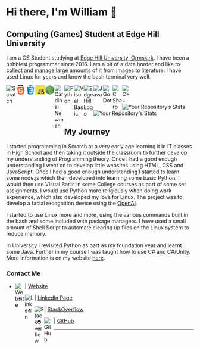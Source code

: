 Hi there, I'm William 👋
======

## Computing (Games) Student at Edge Hill University

I am a CS Student studying at [Edge Hill University, Ormskirk](https://www.edgehill.ac.uk/).
I have been a hobbiest programmer since 2016. I am a bit of a data horder and like to collect and manage large amounts of it from images to literature. I have used Linux for years and know the bash terminal very well.

<img align="left" alt="Scratch" width="26px" src="https://test.scratch-wiki.info/w/images/f/f9/Scratch_Cat.png" />
<img align="left" alt="HTML5" width="26px" src="https://raw.githubusercontent.com/github/explore/80688e429a7d4ef2fca1e82350fe8e3517d3494d/topics/html/html.png" />
<img align="left" alt="CSS3" width="26px" src="https://raw.githubusercontent.com/github/explore/80688e429a7d4ef2fca1e82350fe8e3517d3494d/topics/css/css.png" />
<img align="left" alt="JavaScript" width="26px" src="https://raw.githubusercontent.com/github/explore/80688e429a7d4ef2fca1e82350fe8e3517d3494d/topics/javascript/javascript.png" />
<img align="left" alt="Node.js" width="26px" src="https://raw.githubusercontent.com/github/explore/80688e429a7d4ef2fca1e82350fe8e3517d3494d/topics/nodejs/nodejs.png" />
<img align="left" alt="Cardinal Newman" width="26px" src="https://www.cardinalnewman.ac.uk/wp-content/themes/cncollege/images/logo-2.jpg" />
<img align="left" alt="Python" width="26px" src="https://cdn3.iconfinder.com/data/icons/logos-and-brands-adobe/512/267_Python-512.png" />
<img align="left" alt="Visual Basic" width="26px" src="https://upload.wikimedia.org/wikipedia/commons/thumb/4/40/VB.NET_Logo.svg/1200px-VB.NET_Logo.svg.png" />
<img align="left" alt="Edge Hill Logo" width="26px" src="https://dentonarnold-ehu.netlify.app/images/ehu-logo.png"/>
<img align="left" alt="Java" width="26px" src="https://img.icons8.com/color/452/java-coffee-cup-logo--v1.png" />
<img align="left" alt="GoDot" width="26px" src="https://upload.wikimedia.org/wikipedia/commons/6/6a/Godot_icon.svg" />
<img align="left" alt="C Sharp" width="26px" src="https://cdn.worldvectorlogo.com/logos/c--4.svg" />
<img align="left" alt="C++" width="26px" src="https://user-images.githubusercontent.com/42747200/46140125-da084900-c26d-11e8-8ea7-c45ae6306309.png" />
<br> 
<br>

![Your Repository’s Stats](https://github-readme-stats.vercel.app/api?username=WilliamGeo&show_icons=true)
![Your Repository's Stats](https://github-readme-stats.vercel.app/api/top-langs/?username=WilliamGeo&theme=blue-green)

## My Journey
I started programming in Scratch at a very early age learning it in IT classes in High School and then taking it outside the classroom to further develop my understanding of Programming theory. Once I had a good enough understanding I went on to develop little websites using HTML, CSS and JavaScript. Once I had a good enough understanding I started to learn some node.js which then developed into learning some basic Python. I would then use Visual Basic in some College courses as part of some set assignments. I would use Python more religiously when doing work experience, which also developed my love for Linux. The project was to develop a facial recognition device using the [OpenAI](https://github.com/opencv/opencv).  

I started to use Linux more and more, using the various commands built in the bash and some included with package managers. I have used a small amount of Shell Script to automate clearing up files on the Linux system to reduce memory.  

In University I revisited Python as part as my foundation year and learnt some Java. Further in my course I was taught how to use C# and C#/Unity. More information is on my website [here]().

### Contact Me

* <img align="left" alt="Website" width="26px" src="https://raw.githubusercontent.com/FortAwesome/Font-Awesome/6.x/svgs/solid/globe.svg" /> | [Website](https://www.WilliamGeo.github.io)

* <img align="left" alt="LinkedIn" width="26px" src="https://raw.githubusercontent.com/FortAwesome/Font-Awesome/6.x/svgs/brands/linkedin-in.svg" /> | [LinkedIn Page](https://www.linkedin.com/in/williamgeo1/)

* <img align="left" alt="StackOverflow" width="26px" src="https://raw.githubusercontent.com/FortAwesome/Font-Awesome/6.x/svgs/brands/stack-overflow.svg" /> | [StackOverflow](https://stackoverflow.com/users/17517099)

* <img align="left" alt="GitHub" width="26px" src="https://raw.githubusercontent.com/FortAwesome/Font-Awesome/6.x/svgs/brands/github.svg" /> | [GitHub](https://github.com/WilliamGeo)

------
